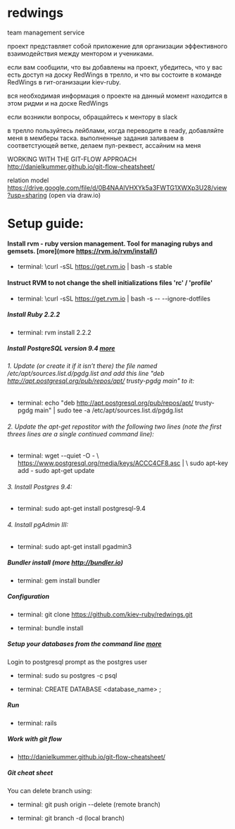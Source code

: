 # redwings
team management service

проект представляет собой приложение для организации эффективного взаимодействия между ментором и учениками.

если вам сообщили, что вы добавлены на проект, убедитесь, что у вас есть доступ на доску RedWings в трелло, и что вы состоите в команде RedWings в гит-оганизации kiev-ruby.

вся необходимая информация о проекте на данный момент находится в этом ридми и на доске RedWings

если возникли вопросы, обращайтесь к ментору в slack


в трелло пользуйтесь лейблами, когда переводите в ready, добавляйте меня в мемберы таска.
выполненные задания заливаем в соответстующей ветке, делаем пул-реквест, ассайним на меня

WORKING WITH THE GIT-FLOW APPROACH http://danielkummer.github.io/git-flow-cheatsheet/

relation model
https://drive.google.com/file/d/0B4NAAlVHXYk5a3FWTG1XWXp3U28/view?usp=sharing (open via draw.io)



# Setup guide:


#### Install rvm - ruby version management. Tool for managing rubys and gemsets. [more](more https://rvm.io/rvm/install/)

* terminal: \curl -sSL https://get.rvm.io | bash -s stable  


#### Instruct RVM to not change the shell initializations files 'rc' / 'profile'                  

* terminal: \curl -sSL https://get.rvm.io | bash -s -- --ignore-dotfiles   


##### Install Ruby 2.2.2

* terminal: rvm install 2.2.2  


##### Install PostqreSQL version 9.4 [more](http://www.postgresql.org/download/linux/ubuntu/)

###### 1. Update (or create it if it isn’t there) the file named /etc/apt/sources.list.d/pgdg.list and add this line "deb http://apt.postgresql.org/pub/repos/apt/ trusty-pgdg main" to it:

* terminal: echo "deb http://apt.postgresql.org/pub/repos/apt/ trusty-pgdg main" | sudo tee -a /etc/apt/sources.list.d/pgdg.list

###### 2. Update the apt-get repostitor with the following two lines (note the first threes lines are a single continued command line):

* terminal: wget --quiet -O - \ https://www.postgresql.org/media/keys/ACCC4CF8.asc | \ sudo apt-key add - sudo apt-get update

###### 3. Install Postgres 9.4:

* terminal: sudo apt-get install postgresql-9.4

###### 4. Install pgAdmin III:

* terminal: sudo apt-get install pgadmin3


##### Bundler install (more http://bundler.io)

* terminal: gem install bundler 

##### Configuration

* terminal: git clone https://github.com/kiev-ruby/redwings.git 

* terminal: bundle install

##### Setup your databases from the command line [more](https://www.digitalocean.com/community/tutorials/how-to-setup-ruby-on-rails-with-postgres)

Login to postgresql prompt as the postgres user

* terminal: sudo su postgres -c psql

* terminal: CREATE DATABASE <database_name> ;


##### Run

* terminal: rails  

##### Work with git flow 

* http://danielkummer.github.io/git-flow-cheatsheet/

##### Git cheat sheet

You can delete branch using:

* terminal: git push origin --delete <branchName>  (remote branch)

* terminal: git branch -d <branchName>             (local branch)


